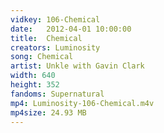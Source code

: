 ```yaml
---
vidkey: 106-Chemical
date:   2012-04-01 10:00:00
title:  Chemical
creators: Luminosity
song: Chemical
artist: Unkle with Gavin Clark
width: 640
height: 352
fandoms: Supernatural
mp4: Luminosity-106-Chemical.m4v
mp4size: 24.93 MB
---
```


  <div>
  
  </div>
  